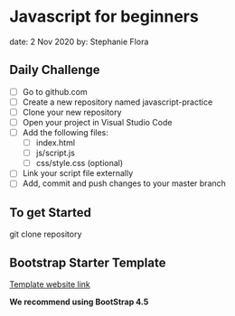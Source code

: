 # Javascript for beginners
date: 2 Nov 2020
by: Stephanie Flora

## Daily Challenge
- [ ] Go to github.com
- [ ] Create a new repository named javascript-practice
- [ ] Clone your new repository
- [ ] Open your project in Visual Studio Code
- [ ] Add the following files:
    - [ ] index.html
    - [ ] js/script.js
    - [ ] css/style.css (optional)
- [ ] Link your script file externally
- [ ] Add, commit and push changes to your master branch

## To get Started
git clone repository

## Bootstrap Starter Template
[Template website link](https://getbootstrap.com/docs/4.5/getting-started/introduction/#starter-template)

**We recommend using BootStrap 4.5**
